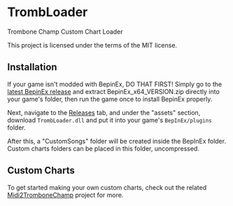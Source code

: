 # TrombLoader
Trombone Champ Custom Chart Loader

This project is licensed under the terms of the MIT license.

## Installation
If your game isn't modded with BepinEx, DO THAT FIRST! Simply go to the [latest BepinEx release](https://github.com/BepInEx/BepInEx/releases/latest) and extract BepinEx_x64_VERSION.zip directly into your game's folder, then run the game once to install BepinEx properly.

Next, navigate to the [Releases](https://github.com/NyxTheShield/TrombLoader/releases) tab, and under the "assets" section, download `TrombLoader.dll` and put it into your game's `BepInEx/plugins` folder.

After this, a "CustomSongs" folder will be created inside the BepInEx folder. Custom charts folders can be placed in this folder, uncompressed.

## Custom Charts
To get started making your own custom charts, check out the related [Midi2TromboneChamp](https://github.com/NyxTheShield/Midi2TromboneChamp) project for more.
